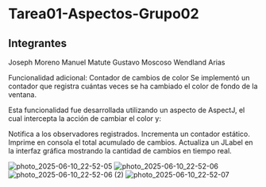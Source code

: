 # Tarea01-Aspectos-Grupo02

## Integrantes
Joseph Moreno
Manuel Matute
Gustavo Moscoso
Wendland Arias

Funcionalidad adicional: Contador de cambios de color
Se implementó un contador que registra cuántas veces se ha cambiado el color de fondo de la ventana.

Esta funcionalidad fue desarrollada utilizando un aspecto de AspectJ, el cual intercepta la acción de cambiar el color y:

Notifica a los observadores registrados.
Incrementa un contador estático.
Imprime en consola el total acumulado de cambios.
Actualiza un JLabel en la interfaz gráfica mostrando la cantidad de cambios en tiempo real.


![photo_2025-06-10_22-52-05](https://github.com/user-attachments/assets/b0e5852d-5764-4beb-a0e3-499a52567f0d)
![photo_2025-06-10_22-52-06](https://github.com/user-attachments/assets/8d2e97f0-d02f-48e2-9b65-9df796f40f35)
![photo_2025-06-10_22-52-06 (2)](https://github.com/user-attachments/assets/d7c9e01b-9e25-496b-815b-696499fa1eb8)
![photo_2025-06-10_22-52-07](https://github.com/user-attachments/assets/30758dd9-4e55-4b47-81bc-8a4ea77b2e0a)
